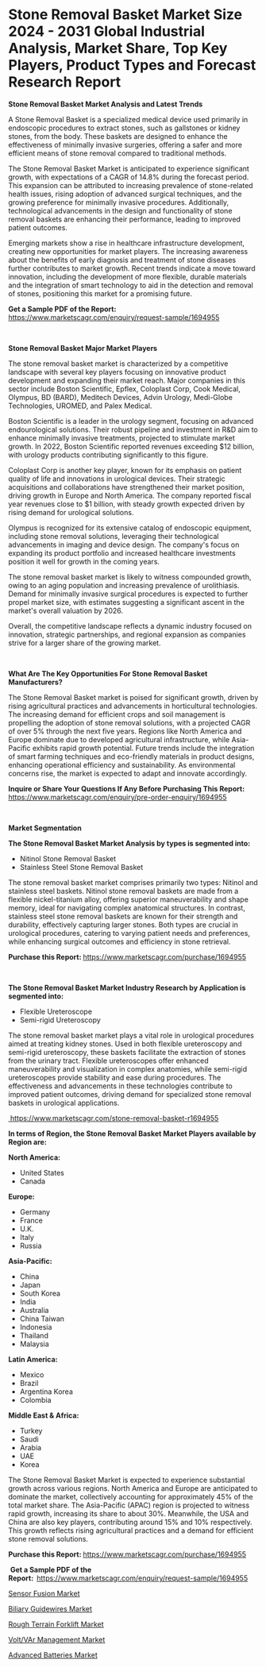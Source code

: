 <p><h1>Stone Removal Basket Market Size 2024 - 2031 Global Industrial Analysis, Market Share, Top Key Players, Product Types and Forecast Research Report</h1></p><p><strong>Stone Removal Basket Market Analysis and Latest Trends</strong></p>
<p><p>A Stone Removal Basket is a specialized medical device used primarily in endoscopic procedures to extract stones, such as gallstones or kidney stones, from the body. These baskets are designed to enhance the effectiveness of minimally invasive surgeries, offering a safer and more efficient means of stone removal compared to traditional methods. </p><p>The Stone Removal Basket Market is anticipated to experience significant growth, with expectations of a CAGR of 14.8% during the forecast period. This expansion can be attributed to increasing prevalence of stone-related health issues, rising adoption of advanced surgical techniques, and the growing preference for minimally invasive procedures. Additionally, technological advancements in the design and functionality of stone removal baskets are enhancing their performance, leading to improved patient outcomes.</p><p>Emerging markets show a rise in healthcare infrastructure development, creating new opportunities for market players. The increasing awareness about the benefits of early diagnosis and treatment of stone diseases further contributes to market growth. Recent trends indicate a move toward innovation, including the development of more flexible, durable materials and the integration of smart technology to aid in the detection and removal of stones, positioning this market for a promising future.</p></p>
<p><strong>Get a Sample PDF of the Report:&nbsp;</strong> <a href="https://www.marketscagr.com/enquiry/request-sample/1694955?utm_campaign=1262&utm_medium=2&utm_source=Github&utm_content=ia&utm_term=06102024&utm_id=stone-removal-basket">https://www.marketscagr.com/enquiry/request-sample/1694955</a></p>
<p>&nbsp;</p>
<p><strong>Stone Removal Basket Major Market Players</strong></p>
<p><p>The stone removal basket market is characterized by a competitive landscape with several key players focusing on innovative product development and expanding their market reach. Major companies in this sector include Boston Scientific, Epflex, Coloplast Corp, Cook Medical, Olympus, BD (BARD), Meditech Devices, Advin Urology, Medi-Globe Technologies, UROMED, and Palex Medical.</p><p>Boston Scientific is a leader in the urology segment, focusing on advanced endourological solutions. Their robust pipeline and investment in R&D aim to enhance minimally invasive treatments, projected to stimulate market growth. In 2022, Boston Scientific reported revenues exceeding $12 billion, with urology products contributing significantly to this figure.</p><p>Coloplast Corp is another key player, known for its emphasis on patient quality of life and innovations in urological devices. Their strategic acquisitions and collaborations have strengthened their market position, driving growth in Europe and North America. The company reported fiscal year revenues close to $1 billion, with steady growth expected driven by rising demand for urological solutions.</p><p>Olympus is recognized for its extensive catalog of endoscopic equipment, including stone removal solutions, leveraging their technological advancements in imaging and device design. The company's focus on expanding its product portfolio and increased healthcare investments position it well for growth in the coming years.</p><p>The stone removal basket market is likely to witness compounded growth, owing to an aging population and increasing prevalence of urolithiasis. Demand for minimally invasive surgical procedures is expected to further propel market size, with estimates suggesting a significant ascent in the market's overall valuation by 2026.</p><p>Overall, the competitive landscape reflects a dynamic industry focused on innovation, strategic partnerships, and regional expansion as companies strive for a larger share of the growing market.</p></p>
<p>&nbsp;</p>
<p><strong>What Are The Key Opportunities For Stone Removal Basket Manufacturers?</strong></p>
<p><p>The Stone Removal Basket market is poised for significant growth, driven by rising agricultural practices and advancements in horticultural technologies. The increasing demand for efficient crops and soil management is propelling the adoption of stone removal solutions, with a projected CAGR of over 5% through the next five years. Regions like North America and Europe dominate due to developed agricultural infrastructure, while Asia-Pacific exhibits rapid growth potential. Future trends include the integration of smart farming techniques and eco-friendly materials in product designs, enhancing operational efficiency and sustainability. As environmental concerns rise, the market is expected to adapt and innovate accordingly.</p></p>
<p><strong>Inquire or Share Your Questions If Any Before Purchasing This Report:</strong> <a href="https://www.marketscagr.com/enquiry/pre-order-enquiry/1694955?utm_campaign=1262&utm_medium=2&utm_source=Github&utm_content=ia&utm_term=06102024&utm_id=stone-removal-basket">https://www.marketscagr.com/enquiry/pre-order-enquiry/1694955</a></p>
<p>&nbsp;</p>
<p><strong>Market Segmentation</strong></p>
<p><strong>The Stone Removal Basket Market Analysis by types is segmented into:</strong></p>
<p><ul><li>Nitinol Stone Removal Basket</li><li>Stainless Steel Stone Removal Basket</li></ul></p>
<p><p>The stone removal basket market comprises primarily two types: Nitinol and stainless steel baskets. Nitinol stone removal baskets are made from a flexible nickel-titanium alloy, offering superior maneuverability and shape memory, ideal for navigating complex anatomical structures. In contrast, stainless steel stone removal baskets are known for their strength and durability, effectively capturing larger stones. Both types are crucial in urological procedures, catering to varying patient needs and preferences, while enhancing surgical outcomes and efficiency in stone retrieval.</p></p>
<p><strong>Purchase this Report:&nbsp;</strong><a href="https://www.marketscagr.com/purchase/1694955?utm_campaign=1262&utm_medium=2&utm_source=Github&utm_content=ia&utm_term=06102024&utm_id=stone-removal-basket">https://www.marketscagr.com/purchase/1694955</a></p>
<p>&nbsp;</p>
<p><strong>The Stone Removal Basket Market Industry Research by Application is segmented into:</strong></p>
<p><ul><li>Flexible Ureteroscope</li><li>Semi-rigid Ureteroscopy</li></ul></p>
<p><p>The stone removal basket market plays a vital role in urological procedures aimed at treating kidney stones. Used in both flexible ureteroscopy and semi-rigid ureteroscopy, these baskets facilitate the extraction of stones from the urinary tract. Flexible ureteroscopes offer enhanced maneuverability and visualization in complex anatomies, while semi-rigid ureteroscopes provide stability and ease during procedures. The effectiveness and advancements in these technologies contribute to improved patient outcomes, driving demand for specialized stone removal baskets in urological applications.</p></p>
<p><a href="https://www.marketscagr.com/stone-removal-basket-r1694955?utm_campaign=1262&utm_medium=2&utm_source=Github&utm_content=ia&utm_term=06102024&utm_id=stone-removal-basket">&nbsp;https://www.marketscagr.com/stone-removal-basket-r1694955</a></p>
<p><strong>In terms of Region, the Stone Removal Basket Market Players available by Region are:</strong></p>
<p>
    <p> <strong> North America: </strong>
        <ul>
            <li>United States</li>
            <li>Canada</li>
        </ul>
        </p> 
    <p> <strong> Europe: </strong>
        <ul>
            <li>Germany</li>
            <li>France</li>
            <li>U.K.</li>
            <li>Italy</li>
            <li>Russia</li>
        </ul>
        </p> 
    <p> <strong> Asia-Pacific: </strong>
        <ul>
            <li>China</li>
            <li>Japan</li>
            <li>South Korea</li>
            <li>India</li>
            <li>Australia</li>
            <li>China Taiwan</li>
            <li>Indonesia</li>
            <li>Thailand</li>
            <li>Malaysia</li>
        </ul>
        </p> 
    <p> <strong> Latin America: </strong>
        <ul>
            <li>Mexico</li>
            <li>Brazil</li>
            <li>Argentina Korea</li>
            <li>Colombia</li>
        </ul>
        </p> 
    <p> <strong> Middle East & Africa: </strong>
        <ul>
            <li>Turkey</li>
            <li>Saudi</li>
            <li>Arabia</li>
            <li>UAE</li>
            <li>Korea</li>
        </ul>
    </p>
    </p>
<p><p>The Stone Removal Basket Market is expected to experience substantial growth across various regions. North America and Europe are anticipated to dominate the market, collectively accounting for approximately 45% of the total market share. The Asia-Pacific (APAC) region is projected to witness rapid growth, increasing its share to about 30%. Meanwhile, the USA and China are also key players, contributing around 15% and 10% respectively. This growth reflects rising agricultural practices and a demand for efficient stone removal solutions.</p></p>
<p><strong>Purchase this Report: </strong><a href="https://www.marketscagr.com/purchase/1694955?utm_campaign=1262&utm_medium=2&utm_source=Github&utm_content=ia&utm_term=06102024&utm_id=stone-removal-basket">https://www.marketscagr.com/purchase/1694955</a></p>
<p>&nbsp;<strong>Get a Sample PDF of the Report:&nbsp;&nbsp;</strong><a href="https://www.marketscagr.com/enquiry/request-sample/1694955?utm_campaign=1262&utm_medium=2&utm_source=Github&utm_content=ia&utm_term=06102024&utm_id=stone-removal-basket">https://www.marketscagr.com/enquiry/request-sample/1694955</a></p>
<p><strong></strong></p>
<p><p><a href="https://www.linkedin.com/pulse/sensor-fusion-market-global-insights-sales-trends-2024-6lufe?utm_campaign=1262&utm_medium=2&utm_source=Github&utm_content=ia&utm_term=06102024&utm_id=stone-removal-basket">Sensor Fusion Market</a></p><p><a href="https://github.com/joannesouthgate/Market-Research-Report-List-5/blob/main/biliary-guidewires-market.md?utm_campaign=1262&utm_medium=2&utm_source=Github&utm_content=ia&utm_term=06102024&utm_id=stone-removal-basket">Biliary Guidewires Market</a></p><p><a href="https://www.linkedin.com/pulse/emerging-opportunities-challenges-global-rough-terrain-olf3e?utm_campaign=1262&utm_medium=2&utm_source=Github&utm_content=ia&utm_term=06102024&utm_id=stone-removal-basket">Rough Terrain Forklift Market</a></p><p><a href="https://issuu.com/reportprime-2/docs/voltvar-management-market-size-2030_9fd94d87ce6ba8?utm_campaign=1262&utm_medium=2&utm_source=Github&utm_content=ia&utm_term=06102024&utm_id=stone-removal-basket">Volt/VAr Management Market</a></p><p><a href="https://issuu.com/reportprime-2/docs/advanced-batteries-market-size-2030_a0e86bd667df4d?utm_campaign=1262&utm_medium=2&utm_source=Github&utm_content=ia&utm_term=06102024&utm_id=stone-removal-basket">Advanced Batteries Market</a></p></p>
